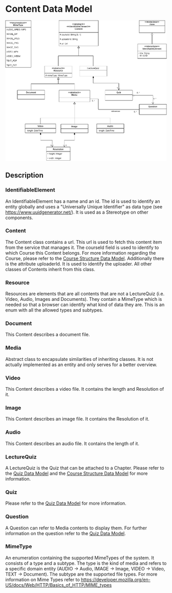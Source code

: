 # Content Data Model

![ContentDataModel](./Images/Architecture/Content-Data-Model-update-28032021.png)

## Description

### IdentifiableElement

An IdentifiableElement has a name and an id. The id is used to identify an entity globally and uses a "Universally Unique Identifier" as data type (see https://www.uuidgenerator.net/). It is used as a Stereotype on other components.

### Content

The Content class contains a url. This url is used to fetch this content item from the service that manages it. The courseId field is used to identify to which Course this Content belongs. For more information regarding the Course, please refer to the [Course Structure Data Model](Application-Architecture--Data-Model--Course). Additionally there is the attribute uploaderId. It is used to identify the uploader. All other classes of Contents inherit from this class.

### Resource

Resources are elements that are all contents that are not a LectureQuiz (i.e. Video, Audio, Images and Documents). They contain a MimeType which is needed so that a browser can identify what kind of data they are. This is an enum with all the allowed types and subtypes.

### Document

This Content describes a document file.

### Media

Abstract class to encapsulate similarities of inheriting classes. It is not actually implemented as an entity and only serves for a better overview.

### Video

This Content describes a video file. It contains the length and Resolution of it.

### Image

This Content describes an image file. It contains the Resolution of it.

### Audio

This Content describes an audio file. It contains the length of it.

### LectureQuiz

A LectureQuiz is the Quiz that can be attached to a Chapter. Please refer to the [Quiz Data Model](Application-Architecture--Data-Model--Quiz#lecturequiz) and the [Course Structure Data Model](Application-Architecture--Data-Model--Course#lecturequiz) for more information.

### Quiz

Please refer to the [Quiz Data Model](Application-Architecture--Data-Model--Quiz#quiz) for more information.

### Question

A Question can refer to Media contents to display them. For further information on the question refer to the [Quiz Data Model](Application-Architecture--Data-Model--Quiz#question).

### MimeType

An enumeration containing the supported MimeTypes of the system. It consists of a type and a subtype. The type is the kind of media and refers to a specific domain entity (AUDIO -> Audio, IMAGE -> Image, VIDEO -> Video, TEXT -> Document). The subtype are the supported file types. For more information on Mime Types refer to https://developer.mozilla.org/en-US/docs/Web/HTTP/Basics_of_HTTP/MIME_types
